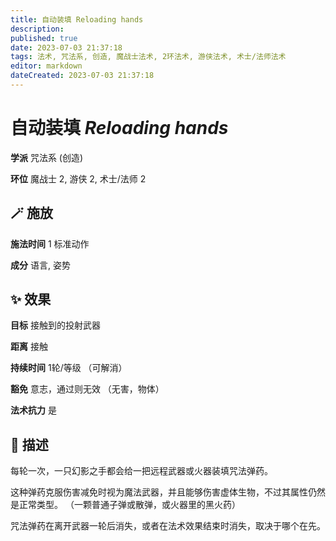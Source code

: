 ```yaml
---
title: 自动装填 Reloading hands
description: 
published: true
date: 2023-07-03 21:37:18
tags: 法术, 咒法系, 创造, 魔战士法术, 2环法术, 游侠法术, 术士/法师法术
editor: markdown
dateCreated: 2023-07-03 21:37:18
---
```


# **自动装填** *Reloading hands*

**学派** 咒法系 (创造) 

**环位** 魔战士 2, 游侠 2, 术士/法师 2

## 🪄 施放

**施法时间** 1 标准动作

**成分** 语言, 姿势

## ✨ 效果 

**目标** 接触到的投射武器 

**距离** 接触  

**持续时间** 1轮/等级 （可解消） 

**豁免** 意志，通过则无效 （无害，物体）

**法术抗力** 是

## 📖 描述

每轮一次，一只幻影之手都会给一把远程武器或火器装填咒法弹药。

这种弹药克服伤害减免时视为魔法武器，并且能够伤害虚体生物，不过其属性仍然是正常类型。 （一颗普通子弹或散弹，或火器里的黑火药）

咒法弹药在离开武器一轮后消失，或者在法术效果结束时消失，取决于哪个在先。
    